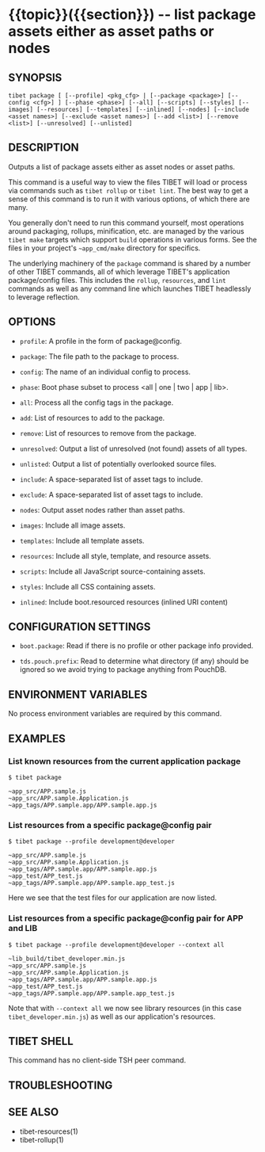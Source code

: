 {{topic}}({{section}}) -- list package assets either as asset paths or nodes
=============================================

## SYNOPSIS

`tibet package [ [--profile] <pkg_cfg> | [--package <package>] [--config <cfg>] ]
    [--phase <phase>] [--all] [--scripts] [--styles] [--images] [--resources]
    [--templates] [--inlined] [--nodes]
    [--include <asset names>] [--exclude <asset names>]
    [--add <list>] [--remove <list>] [--unresolved] [--unlisted]`

## DESCRIPTION

Outputs a list of package assets either as asset nodes or asset paths.

This command is a useful way to view the files TIBET will load or process
via commands such as `tibet rollup` or `tibet lint`. The best way to get a sense
of this command is to run it with various options, of which there are many.

You generally don't need to run this command yourself, most operations around
packaging, rollups, minification, etc. are managed by the various `tibet make`
targets which support `build` operations in various forms. See the files in your
project's `~app_cmd/make` directory for specifics.

The underlying machinery of the `package` command is shared by a number of other
TIBET commands, all of which leverage TIBET's application package/config files.
This includes the `rollup`, `resources`, and `lint` commands as well as any
command line which launches TIBET headlessly to leverage reflection.

## OPTIONS

  * `profile`:
    A profile in the form of package@config.

  * `package`:
    The file path to the package to process.

  * `config`:
    The name of an individual config to process.

  * `phase`:
    Boot phase subset to process <all | one | two | app | lib>.

  * `all`:
    Process all the config tags in the package.

  * `add`:
    List of resources to add to the package.

  * `remove`:
    List of resources to remove from the package.

  * `unresolved`:
    Output a list of unresolved (not found) assets of all types.

  * `unlisted`:
    Output a list of potentially overlooked source files.

  * `include`:
    A space-separated list of asset tags to include.

  * `exclude`:
    A space-separated list of asset tags to include.

  * `nodes`:
    Output asset nodes rather than asset paths.

  * `images`:
    Include all image assets.

  * `templates`:
    Include all template assets.

  * `resources`:
    Include all style, template, and resource assets.

  * `scripts`:
    Include all JavaScript source-containing assets.

  * `styles`:
    Include all CSS containing assets.

  * `inlined`:
    Include boot.resourced resources (inlined URI content)

## CONFIGURATION SETTINGS

  * `boot.package`:
    Read if there is no profile or other package info provided.

  * `tds.pouch.prefix`:
    Read to determine what directory (if any) should be ignored so we avoid
trying to package anything from PouchDB.

## ENVIRONMENT VARIABLES

No process environment variables are required by this command.

## EXAMPLES

### List known resources from the current application package

    $ tibet package

    ~app_src/APP.sample.js
    ~app_src/APP.sample.Application.js
    ~app_tags/APP.sample.app/APP.sample.app.js

### List resources from a specific package@config pair

    $ tibet package --profile development@developer

    ~app_src/APP.sample.js
    ~app_src/APP.sample.Application.js
    ~app_tags/APP.sample.app/APP.sample.app.js
    ~app_test/APP_test.js
    ~app_tags/APP.sample.app/APP.sample.app_test.js

Here we see that the test files for our application are now listed.

### List resources from a specific package@config pair for APP and LIB

    $ tibet package --profile development@developer --context all

    ~lib_build/tibet_developer.min.js
    ~app_src/APP.sample.js
    ~app_src/APP.sample.Application.js
    ~app_tags/APP.sample.app/APP.sample.app.js
    ~app_test/APP_test.js
    ~app_tags/APP.sample.app/APP.sample.app_test.js

Note that with `--context all` we now see library resources (in this case
`tibet_developer.min.js`) as well as our application's resources.

## TIBET SHELL

This command has no client-side TSH peer command.

## TROUBLESHOOTING


## SEE ALSO

  * tibet-resources(1)
  * tibet-rollup(1)
